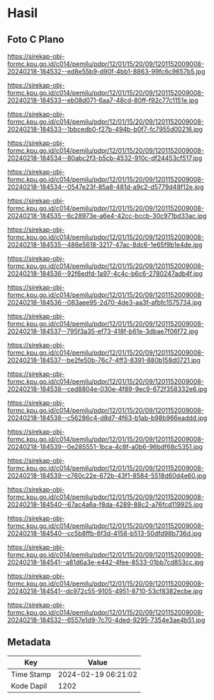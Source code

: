 # Hasil

## Foto C Plano

https://sirekap-obj-formc.kpu.go.id/c014/pemilu/pdpr/12/01/15/20/09/1201152009008-20240218-184532--ed8e55b9-d90f-4bb1-8863-99fc6c9657b5.jpg

https://sirekap-obj-formc.kpu.go.id/c014/pemilu/pdpr/12/01/15/20/09/1201152009008-20240218-184533--eb08d071-6aa7-48cd-80ff-f92c77c1151e.jpg

https://sirekap-obj-formc.kpu.go.id/c014/pemilu/pdpr/12/01/15/20/09/1201152009008-20240218-184533--1bbcedb0-f27b-494b-b0f7-fc7955d00216.jpg

https://sirekap-obj-formc.kpu.go.id/c014/pemilu/pdpr/12/01/15/20/09/1201152009008-20240218-184534--80abc2f3-b5cb-4532-910c-df24453cf517.jpg

https://sirekap-obj-formc.kpu.go.id/c014/pemilu/pdpr/12/01/15/20/09/1201152009008-20240218-184534--0547e23f-85a8-481d-a9c2-d5779d48f12e.jpg

https://sirekap-obj-formc.kpu.go.id/c014/pemilu/pdpr/12/01/15/20/09/1201152009008-20240218-184535--6c28973e-a6e4-42cc-bccb-30c971bd33ac.jpg

https://sirekap-obj-formc.kpu.go.id/c014/pemilu/pdpr/12/01/15/20/09/1201152009008-20240218-184535--486e5618-3217-47ac-8dc6-1e65f9b1e4de.jpg

https://sirekap-obj-formc.kpu.go.id/c014/pemilu/pdpr/12/01/15/20/09/1201152009008-20240218-184536--92f6edfd-1a97-4c4c-b6c6-2780247adb4f.jpg

https://sirekap-obj-formc.kpu.go.id/c014/pemilu/pdpr/12/01/15/20/09/1201152009008-20240218-184536--083aee95-2d70-4de3-aa3f-afbfc1575734.jpg

https://sirekap-obj-formc.kpu.go.id/c014/pemilu/pdpr/12/01/15/20/09/1201152009008-20240218-184537--795f3a35-ef73-418f-b61e-3dbae7f06f72.jpg

https://sirekap-obj-formc.kpu.go.id/c014/pemilu/pdpr/12/01/15/20/09/1201152009008-20240218-184537--be2fe50b-76c7-4ff3-8391-880b158d0721.jpg

https://sirekap-obj-formc.kpu.go.id/c014/pemilu/pdpr/12/01/15/20/09/1201152009008-20240218-184538--ced8804e-030e-4f89-9ec9-672f358332e6.jpg

https://sirekap-obj-formc.kpu.go.id/c014/pemilu/pdpr/12/01/15/20/09/1201152009008-20240218-184538--c56286c4-d8d7-4f63-b1ab-b98b966eaddd.jpg

https://sirekap-obj-formc.kpu.go.id/c014/pemilu/pdpr/12/01/15/20/09/1201152009008-20240218-184539--0e285551-1bca-4c8f-a0b6-96bdf68c5351.jpg

https://sirekap-obj-formc.kpu.go.id/c014/pemilu/pdpr/12/01/15/20/09/1201152009008-20240218-184539--c760c22e-672b-43f1-8584-5518d60d4e60.jpg

https://sirekap-obj-formc.kpu.go.id/c014/pemilu/pdpr/12/01/15/20/09/1201152009008-20240218-184540--67ac4a6a-f8da-4289-88c2-a76fcd119925.jpg

https://sirekap-obj-formc.kpu.go.id/c014/pemilu/pdpr/12/01/15/20/09/1201152009008-20240218-184540--cc5b8ffb-6f3d-4158-b513-50dfd98b736d.jpg

https://sirekap-obj-formc.kpu.go.id/c014/pemilu/pdpr/12/01/15/20/09/1201152009008-20240218-184541--a81d6a3e-e442-4fee-8533-01bb7cd853cc.jpg

https://sirekap-obj-formc.kpu.go.id/c014/pemilu/pdpr/12/01/15/20/09/1201152009008-20240218-184541--dc972c55-9105-4951-8710-53cf8382ecbe.jpg

https://sirekap-obj-formc.kpu.go.id/c014/pemilu/pdpr/12/01/15/20/09/1201152009008-20240218-184532--6557e1d9-7c70-4ded-9295-7354e3ae4b51.jpg


## Metadata

| Key        | Value               |
| ---------- | ------------------- |
| Time Stamp | 2024-02-19 06:21:02 |
| Kode Dapil | 1202                |



